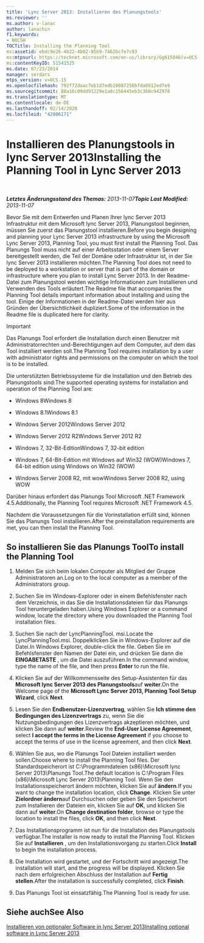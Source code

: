 ```yaml
---
title: 'Lync Server 2013: Installieren des Planungstools'
ms.reviewer: ''
ms.author: v-lanac
author: lanachin
f1.keywords:
- NOCSH
TOCTitle: Installing the Planning Tool
ms:assetid: ebdc9e26-4b22-4b02-85b9-7462bcfe7c93
ms:mtpsurl: https://technet.microsoft.com/en-us/library/Gg615046(v=OCS.15)
ms:contentKeyID: 51541525
ms.date: 07/23/2014
manager: serdars
mtps_version: v=OCS.15
ms.openlocfilehash: 792f72daac7eb1d7edb10087256bfda0912edfe9
ms.sourcegitcommit: 88a16c09dd91229e1a8c156445eb3c360c942978
ms.translationtype: MT
ms.contentlocale: de-DE
ms.lasthandoff: 02/14/2020
ms.locfileid: "42006171"
---
```

<div data-xmlns="http://www.w3.org/1999/xhtml">

<div class="topic" data-xmlns="http://www.w3.org/1999/xhtml" data-msxsl="urn:schemas-microsoft-com:xslt" data-cs="http://msdn.microsoft.com/">

<div data-asp="http://msdn2.microsoft.com/asp">

# <a name="installing-the-planning-tool-in-lync-server-2013"></a><span data-ttu-id="e5431-102">Installieren des Planungstools in lync Server 2013</span><span class="sxs-lookup"><span data-stu-id="e5431-102">Installing the Planning Tool in Lync Server 2013</span></span>

</div>

<div id="mainSection">

<div id="mainBody">

<span> </span>

<span data-ttu-id="e5431-103">_**Letztes Änderungsstand des Themas:** 2013-11-07_</span><span class="sxs-lookup"><span data-stu-id="e5431-103">_**Topic Last Modified:** 2013-11-07_</span></span>

<span data-ttu-id="e5431-104">Bevor Sie mit dem Entwerfen und Planen Ihrer lync Server 2013 Infrastruktur mit dem Microsoft lync Server 2013, Planungstool beginnen, müssen Sie zuerst das Planungstool installieren.</span><span class="sxs-lookup"><span data-stu-id="e5431-104">Before you begin designing and planning your Lync Server 2013 infrastructure by using the Microsoft Lync Server 2013, Planning Tool, you must first install the Planning Tool.</span></span> <span data-ttu-id="e5431-105">Das Planungs Tool muss nicht auf einer Arbeitsstation oder einem Server bereitgestellt werden, die Teil der Domäne oder Infrastruktur ist, in der Sie lync Server 2013 installieren möchten.</span><span class="sxs-lookup"><span data-stu-id="e5431-105">The Planning Tool does not need to be deployed to a workstation or server that is part of the domain or infrastructure where you plan to install Lync Server 2013.</span></span> <span data-ttu-id="e5431-106">In der Readme-Datei zum Planungstool werden wichtige Informationen zum Installieren und Verwenden des Tools erläutert.</span><span class="sxs-lookup"><span data-stu-id="e5431-106">The Readme file that accompanies the Planning Tool details important information about installing and using the tool.</span></span> <span data-ttu-id="e5431-107">Einige der Informationen in der Readme-Datei werden hier aus Gründen der Übersichtlichkeit dupliziert.</span><span class="sxs-lookup"><span data-stu-id="e5431-107">Some of the information in the Readme file is duplicated here for clarity.</span></span>

<div>


> [!IMPORTANT]  
> <span data-ttu-id="e5431-108">Das Planungs Tool erfordert die Installation durch einen Benutzer mit Administratorrechten und-Berechtigungen auf dem Computer, auf dem das Tool installiert werden soll.</span><span class="sxs-lookup"><span data-stu-id="e5431-108">The Planning Tool requires installation by a user with administrator rights and permissions on the computer on which the tool is to be installed.</span></span>



</div>

<span data-ttu-id="e5431-109">Die unterstützten Betriebssysteme für die Installation und den Betrieb des Planungstools sind:</span><span class="sxs-lookup"><span data-stu-id="e5431-109">The supported operating systems for installation and operation of the Planning Tool are:</span></span>

  - <span data-ttu-id="e5431-110">Windows 8</span><span class="sxs-lookup"><span data-stu-id="e5431-110">Windows 8</span></span>

  - <span data-ttu-id="e5431-111">Windows 8.1</span><span class="sxs-lookup"><span data-stu-id="e5431-111">Windows 8.1</span></span>

  - <span data-ttu-id="e5431-112">Windows Server 2012</span><span class="sxs-lookup"><span data-stu-id="e5431-112">Windows Server 2012</span></span>

  - <span data-ttu-id="e5431-113">Windows Server 2012 R2</span><span class="sxs-lookup"><span data-stu-id="e5431-113">Windows Server 2012 R2</span></span>

  - <span data-ttu-id="e5431-114">Windows 7, 32-Bit-Edition</span><span class="sxs-lookup"><span data-stu-id="e5431-114">Windows 7, 32-bit edition</span></span>

  - <span data-ttu-id="e5431-115">Windows 7, 64-Bit-Edition mit Windows auf Win32 (WOW)</span><span class="sxs-lookup"><span data-stu-id="e5431-115">Windows 7, 64-bit edition using Windows on Win32 (WOW)</span></span>

  - <span data-ttu-id="e5431-116">Windows Server 2008 R2, mit wow</span><span class="sxs-lookup"><span data-stu-id="e5431-116">Windows Server 2008 R2, using WOW</span></span>

<span data-ttu-id="e5431-117">Darüber hinaus erfordert das Planungs Tool Microsoft .NET Framework 4.5.</span><span class="sxs-lookup"><span data-stu-id="e5431-117">Additionally, the Planning Tool requires Microsoft .NET Framework 4.5.</span></span>

<span data-ttu-id="e5431-118">Nachdem die Voraussetzungen für die Vorinstallation erfüllt sind, können Sie das Planungs Tool installieren.</span><span class="sxs-lookup"><span data-stu-id="e5431-118">After the preinstallation requirements are met, you can then install the Planning Tool.</span></span>

<div>

## <a name="to-install-the-planning-tool"></a><span data-ttu-id="e5431-119">So installieren Sie das Planungs Tool</span><span class="sxs-lookup"><span data-stu-id="e5431-119">To install the Planning Tool</span></span>

1.  <span data-ttu-id="e5431-120">Melden Sie sich beim lokalen Computer als Mitglied der Gruppe Administratoren an.</span><span class="sxs-lookup"><span data-stu-id="e5431-120">Log on to the local computer as a member of the Administrators group.</span></span>

2.  <span data-ttu-id="e5431-121">Suchen Sie im Windows-Explorer oder in einem Befehlsfenster nach dem Verzeichnis, in das Sie die Installationsdateien für das Planungs Tool heruntergeladen haben.</span><span class="sxs-lookup"><span data-stu-id="e5431-121">Using Windows Explorer or a command window, locate the directory where you downloaded the Planning Tool installation files.</span></span>

3.  <span data-ttu-id="e5431-122">Suchen Sie nach der LyncPlanningTool. msi.</span><span class="sxs-lookup"><span data-stu-id="e5431-122">Locate the LyncPlanningTool.msi.</span></span> <span data-ttu-id="e5431-123">Doppelklicken Sie in Windows-Explorer auf die Datei.</span><span class="sxs-lookup"><span data-stu-id="e5431-123">In Windows Explorer, double-click the file.</span></span> <span data-ttu-id="e5431-124">Geben Sie im Befehlsfenster den Namen der Datei ein, und drücken Sie dann die **EINGABETASTE** , um die Datei auszuführen.</span><span class="sxs-lookup"><span data-stu-id="e5431-124">In the command window, type the name of the file, and then press **Enter** to run the file.</span></span>

4.  <span data-ttu-id="e5431-125">Klicken Sie auf der Willkommensseite des Setup-Assistenten für das **Microsoft lync Server 2013 des Planungstools**auf **weiter**.</span><span class="sxs-lookup"><span data-stu-id="e5431-125">On the Welcome page of the **Microsoft Lync Server 2013, Planning Tool Setup Wizard**, click **Next**.</span></span>

5.  <span data-ttu-id="e5431-126">Lesen Sie den **Endbenutzer-Lizenzvertrag**, wählen Sie **Ich stimme den Bedingungen des Lizenzvertrags** zu, wenn Sie die Nutzungsbedingungen des Lizenzvertrags akzeptieren möchten, und klicken Sie dann auf **weiter**.</span><span class="sxs-lookup"><span data-stu-id="e5431-126">Review the **End-User License Agreement**, select **I accept the terms in the License Agreement** if you choose to accept the terms of use in the license agreement, and then click **Next**.</span></span>

6.  <span data-ttu-id="e5431-127">Wählen Sie aus, wo die Planungs Tool Dateien installiert werden sollen.</span><span class="sxs-lookup"><span data-stu-id="e5431-127">Choose where to install the Planning Tool files.</span></span> <span data-ttu-id="e5431-128">Der Standardspeicherort ist C:\\Programmdateien (x86)\\Microsoft lync Server 2013\\Planungs Tool.</span><span class="sxs-lookup"><span data-stu-id="e5431-128">The default location is C:\\Program Files (x86)\\Microsoft Lync Server 2013\\Planning Tool.</span></span> <span data-ttu-id="e5431-129">Wenn Sie den Installationsspeicherort ändern möchten, klicken Sie auf **ändern**.</span><span class="sxs-lookup"><span data-stu-id="e5431-129">If you want to change the installation location, click **Change**.</span></span> <span data-ttu-id="e5431-130">Klicken Sie unter **Zielordner ändern**auf Durchsuchen oder geben Sie den Speicherort zum Installieren der Dateien ein, klicken Sie auf **OK**, und klicken Sie dann auf **weiter**.</span><span class="sxs-lookup"><span data-stu-id="e5431-130">On **Change destination folder**, browse or type the location to install the files, click **OK**, and then click **Next**.</span></span>

7.  <span data-ttu-id="e5431-131">Das Installationsprogramm ist nun für die Installation des Planungstools verfügbar.</span><span class="sxs-lookup"><span data-stu-id="e5431-131">The installer is now ready to install the Planning Tool.</span></span> <span data-ttu-id="e5431-132">Klicken Sie auf **Installieren** , um den Installationsvorgang zu starten.</span><span class="sxs-lookup"><span data-stu-id="e5431-132">Click **Install** to begin the installation process.</span></span>

8.  <span data-ttu-id="e5431-133">Die Installation wird gestartet, und der Fortschritt wird angezeigt.</span><span class="sxs-lookup"><span data-stu-id="e5431-133">The installation will start, and the progress will be displayed.</span></span> <span data-ttu-id="e5431-134">Klicken Sie nach dem erfolgreichen Abschluss der Installation auf **Fertig stellen**.</span><span class="sxs-lookup"><span data-stu-id="e5431-134">After the installation is successfully completed, click **Finish**.</span></span>

9.  <span data-ttu-id="e5431-135">Das Planungs Tool ist einsatzfähig.</span><span class="sxs-lookup"><span data-stu-id="e5431-135">The Planning Tool is ready for use.</span></span>

</div>

<div>

## <a name="see-also"></a><span data-ttu-id="e5431-136">Siehe auch</span><span class="sxs-lookup"><span data-stu-id="e5431-136">See Also</span></span>


[<span data-ttu-id="e5431-137">Installieren von optionaler Software in lync Server 2013</span><span class="sxs-lookup"><span data-stu-id="e5431-137">Installing optional software in Lync Server 2013</span></span>](lync-server-2013-installing-optional-software.md)  
  

</div>

</div>

<span> </span>

</div>

</div>

</div>

